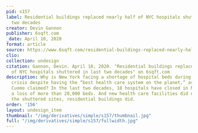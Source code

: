 ```yaml
---
pid: s157
label: Residential buildings replaced nearly half of NYC hospitals shuttered in last
  two decades
creator: Devin Gannon
publisher: 6sqft.com
_date: April 10, 2020
format: article
source: https://www.6sqft.com/residential-buildings-replaced-nearly-half-of-nyc-hospitals-shuttered-in-last-two-decades/
clio:
collection: undesign
citation: Gannon, Devin. April 10, 2020. "Residential buildings replaced nearly half
  of NYC hospitals shuttered in last two decades" on 6sqft.com
description: Why is New York facing a shortage of hospital beds during the current
  crisis despite having the “best health care system on the planet,” as Gov. Andrew
  Cuomo claimed? In the last two decades, 18 hospitals have closed in New York City,
  a loss of more than 20,000 beds. And new health care facilities did not replace
  the shuttered sites, residential buildings did.
order: '156'
layout: undesign_item
thumbnail: "/img/derivatives/simple/s157/thumbnail.jpg"
full: "/img/derivatives/simple/s157/fullwidth.jpg"
---
```

